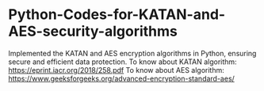 # Python-Codes-for-KATAN-and-AES-security-algorithms
Implemented the KATAN and AES encryption algorithms in Python, ensuring secure and efficient data protection. 
To know about KATAN algorithm: https://eprint.iacr.org/2018/258.pdf
To know about AES algorithm: https://www.geeksforgeeks.org/advanced-encryption-standard-aes/
